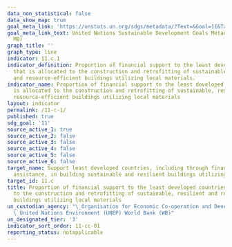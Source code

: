 ```yaml
---
data_non_statistical: false
data_show_map: true
goal_meta_link: 'https://unstats.un.org/sdgs/metadata/?Text=&Goal=11&Target= '
goal_meta_link_text: United Nations Sustainable Development Goals Metadata (PDF 4.0
  MB)
graph_title: ''
graph_type: line
indicator: 11.c.1
indicator_definition: Proportion of financial support to the least developed countries
  that is allocated to the construction and retrofitting of sustainable, resilient
  and resource-efficient buildings utilizing local materials.
indicator_name: Proportion of financial support to the least developed countries that
  is allocated to the construction and retrofitting of sustainable, resilient and
  resource-efficient buildings utilizing local materials
layout: indicator
permalink: /11-c-1/
published: true
sdg_goal: '11'
source_active_1: true
source_active_2: false
source_active_3: false
source_active_4: false
source_active_5: false
source_active_6: false
target_name: Support least developed countries, including through financial and technical
  assistance, in building sustainable and resilient buildings utilizing local materials
target_id: 11.c
title: Proportion of financial support to the least developed countries that is allocated
  to the construction and retrofitting of sustainable, resilient and resource-efficient
  buildings utilizing local materials
un_custodian_agency: "\_Organisation for Economic Co-operation and Development (OECD)\
  \ United Nations Environment (UNEP) World Bank (WB)"
un_designated_tier: '3'
indicator_sort_order: 11-cc-01
reporting_status: notapplicable
---
```

